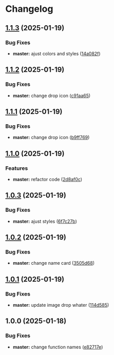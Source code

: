 # Changelog

## [1.1.3](https://github.com/DidacChaves/rain-meter-card/compare/v1.1.2...v1.1.3) (2025-01-19)


### Bug Fixes

* **master:** ajust colors and styles ([14a082f](https://github.com/DidacChaves/rain-meter-card/commit/14a082fad3f6a2a84bbd1088ff722f688e936e5f))

## [1.1.2](https://github.com/DidacChaves/rain-meter-card/compare/v1.1.1...v1.1.2) (2025-01-19)


### Bug Fixes

* **master:** change drop icon ([c91aa65](https://github.com/DidacChaves/rain-meter-card/commit/c91aa6521ccd2bc909f40cd57241e9656f10f792))

## [1.1.1](https://github.com/DidacChaves/rain-meter-card/compare/v1.1.0...v1.1.1) (2025-01-19)


### Bug Fixes

* **master:** change drop icon ([b9ff769](https://github.com/DidacChaves/rain-meter-card/commit/b9ff7697892b551dd06b32a6a2eaee6815930aea))

## [1.1.0](https://github.com/DidacChaves/rain-meter-card/compare/v1.0.3...v1.1.0) (2025-01-19)


### Features

* **master:** refactor code ([2d8af0c](https://github.com/DidacChaves/rain-meter-card/commit/2d8af0c3c77273b1be4f97a5a74c3eb23b52ca80))

## [1.0.3](https://github.com/DidacChaves/rain-meter-card/compare/v1.0.2...v1.0.3) (2025-01-19)


### Bug Fixes

* **master:** ajust styles ([6f7c27b](https://github.com/DidacChaves/rain-meter-card/commit/6f7c27b4940a7c67c7ec5014b1213963800261f6))

## [1.0.2](https://github.com/DidacChaves/rain-meter-card/compare/v1.0.1...v1.0.2) (2025-01-19)


### Bug Fixes

* **master:** change name card ([3505d68](https://github.com/DidacChaves/rain-meter-card/commit/3505d68b8eefad351c5c6c203551795f949ef16b))

## [1.0.1](https://github.com/DidacChaves/rain-meter-card/compare/v1.0.0...v1.0.1) (2025-01-19)


### Bug Fixes

* **master:** update image drop whater ([114d585](https://github.com/DidacChaves/rain-meter-card/commit/114d585b4462b96c97ab4c10c20c0aa61ed406cb))

## 1.0.0 (2025-01-18)


### Bug Fixes

* **master:** change function names ([e82717e](https://github.com/DidacChaves/rain-meter-card/commit/e82717ea4105c32ea3869777398549504d3534c2))
